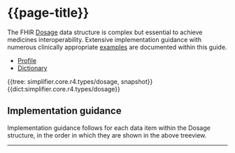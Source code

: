 # {{page-title}}

The FHIR [Dosage](https://hl7.org/fhir/R4/dosage.html#Dosage) data structure is complex but essential to achieve medicines interoperability. Extensive implementation guidance with numerous clinically appropriate [examples](Examples?version=current) are documented within this guide.

<!--// start of code snippet -->
<div class="nhsd-!t-margin-bottom-6">
    <ul class="nav nav-tabs" role="tablist">
      <li role="presentation" class="active">
        <a href="#profile-1" role="tab" data-toggle="tab">Profile</a>
      </li>
      <li role="presentation">
        <a href="#dictionary-1" role="tab" data-toggle="tab">Dictionary</a>
      </li>
  </ul>

  <!-- Tab panes -->
  <div class="tab-content snippet">
    <div role="tabpanel" class="tab-pane active" id="profile-1">
      {{tree: simplifier.core.r4.types/dosage, snapshot}}
    </div>
    <div role="tabpanel" class="tab-pane" id="dictionary-1">
        {{dict:simplifier.core.r4.types/dosage}} 
    </div>
  </div>
</div>
<!--// end of code snippet -->

## Implementation guidance

Implementation guidance follows for each data item within the Dosage structure, in the order in which they are shown in the above treeview.

---